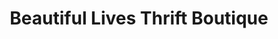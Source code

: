 ---
title: "Beautiful Lives Thrift Boutique"
url: /fayetteville/beautiful-lives-thrift-boutique/
shop: charity
---